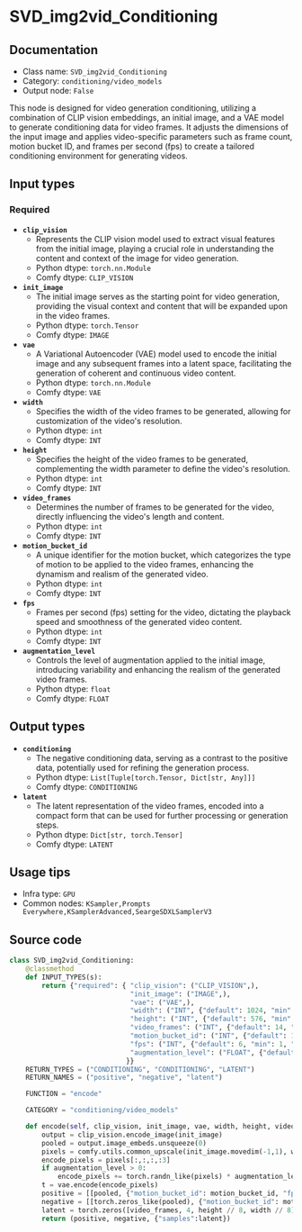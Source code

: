 # SVD_img2vid_Conditioning
## Documentation
- Class name: `SVD_img2vid_Conditioning`
- Category: `conditioning/video_models`
- Output node: `False`

This node is designed for video generation conditioning, utilizing a combination of CLIP vision embeddings, an initial image, and a VAE model to generate conditioning data for video frames. It adjusts the dimensions of the input image and applies video-specific parameters such as frame count, motion bucket ID, and frames per second (fps) to create a tailored conditioning environment for generating videos.
## Input types
### Required
- **`clip_vision`**
    - Represents the CLIP vision model used to extract visual features from the initial image, playing a crucial role in understanding the content and context of the image for video generation.
    - Python dtype: `torch.nn.Module`
    - Comfy dtype: `CLIP_VISION`
- **`init_image`**
    - The initial image serves as the starting point for video generation, providing the visual context and content that will be expanded upon in the video frames.
    - Python dtype: `torch.Tensor`
    - Comfy dtype: `IMAGE`
- **`vae`**
    - A Variational Autoencoder (VAE) model used to encode the initial image and any subsequent frames into a latent space, facilitating the generation of coherent and continuous video content.
    - Python dtype: `torch.nn.Module`
    - Comfy dtype: `VAE`
- **`width`**
    - Specifies the width of the video frames to be generated, allowing for customization of the video's resolution.
    - Python dtype: `int`
    - Comfy dtype: `INT`
- **`height`**
    - Specifies the height of the video frames to be generated, complementing the width parameter to define the video's resolution.
    - Python dtype: `int`
    - Comfy dtype: `INT`
- **`video_frames`**
    - Determines the number of frames to be generated for the video, directly influencing the video's length and content.
    - Python dtype: `int`
    - Comfy dtype: `INT`
- **`motion_bucket_id`**
    - A unique identifier for the motion bucket, which categorizes the type of motion to be applied to the video frames, enhancing the dynamism and realism of the generated video.
    - Python dtype: `int`
    - Comfy dtype: `INT`
- **`fps`**
    - Frames per second (fps) setting for the video, dictating the playback speed and smoothness of the generated video content.
    - Python dtype: `int`
    - Comfy dtype: `INT`
- **`augmentation_level`**
    - Controls the level of augmentation applied to the initial image, introducing variability and enhancing the realism of the generated video frames.
    - Python dtype: `float`
    - Comfy dtype: `FLOAT`
## Output types
- **`conditioning`**
    - The negative conditioning data, serving as a contrast to the positive data, potentially used for refining the generation process.
    - Python dtype: `List[Tuple[torch.Tensor, Dict[str, Any]]]`
    - Comfy dtype: `CONDITIONING`
- **`latent`**
    - The latent representation of the video frames, encoded into a compact form that can be used for further processing or generation steps.
    - Python dtype: `Dict[str, torch.Tensor]`
    - Comfy dtype: `LATENT`
## Usage tips
- Infra type: `GPU`
- Common nodes: `KSampler,Prompts Everywhere,KSamplerAdvanced,SeargeSDXLSamplerV3`


## Source code
```python
class SVD_img2vid_Conditioning:
    @classmethod
    def INPUT_TYPES(s):
        return {"required": { "clip_vision": ("CLIP_VISION",),
                              "init_image": ("IMAGE",),
                              "vae": ("VAE",),
                              "width": ("INT", {"default": 1024, "min": 16, "max": nodes.MAX_RESOLUTION, "step": 8}),
                              "height": ("INT", {"default": 576, "min": 16, "max": nodes.MAX_RESOLUTION, "step": 8}),
                              "video_frames": ("INT", {"default": 14, "min": 1, "max": 4096}),
                              "motion_bucket_id": ("INT", {"default": 127, "min": 1, "max": 1023}),
                              "fps": ("INT", {"default": 6, "min": 1, "max": 1024}),
                              "augmentation_level": ("FLOAT", {"default": 0.0, "min": 0.0, "max": 10.0, "step": 0.01})
                             }}
    RETURN_TYPES = ("CONDITIONING", "CONDITIONING", "LATENT")
    RETURN_NAMES = ("positive", "negative", "latent")

    FUNCTION = "encode"

    CATEGORY = "conditioning/video_models"

    def encode(self, clip_vision, init_image, vae, width, height, video_frames, motion_bucket_id, fps, augmentation_level):
        output = clip_vision.encode_image(init_image)
        pooled = output.image_embeds.unsqueeze(0)
        pixels = comfy.utils.common_upscale(init_image.movedim(-1,1), width, height, "bilinear", "center").movedim(1,-1)
        encode_pixels = pixels[:,:,:,:3]
        if augmentation_level > 0:
            encode_pixels += torch.randn_like(pixels) * augmentation_level
        t = vae.encode(encode_pixels)
        positive = [[pooled, {"motion_bucket_id": motion_bucket_id, "fps": fps, "augmentation_level": augmentation_level, "concat_latent_image": t}]]
        negative = [[torch.zeros_like(pooled), {"motion_bucket_id": motion_bucket_id, "fps": fps, "augmentation_level": augmentation_level, "concat_latent_image": torch.zeros_like(t)}]]
        latent = torch.zeros([video_frames, 4, height // 8, width // 8])
        return (positive, negative, {"samples":latent})

```
